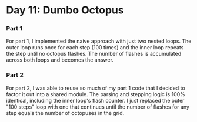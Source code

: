 # Day 11: Dumbo Octopus

### Part 1
For part 1, I implemented the naive approach with just two nested loops. The outer loop runs once for each step (100 times) and the inner loop repeats the step until no octopus flashes. The number of flashes is accumulated across both loops and becomes the answer.

### Part 2
For part 2, I was able to reuse so much of my part 1 code that I decided to factor it out into a shared module. The parsing and stepping logic is 100% identical, including the inner loop's flash counter. I just replaced the outer "100 steps" loop with one that continues until the number of flashes for any step equals the number of octopuses in the grid.